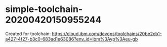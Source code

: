 # simple-toolchain-20200420150955244
Created for toolchain: https://cloud.ibm.com/devops/toolchains/20be2cb1-a427-4f27-b3c0-683ad1e63086?env_id=ibm%3Ayp%3Aeu-gb

